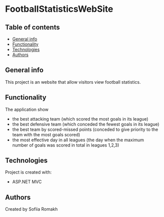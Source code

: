 # FootballStatisticsWebSite

## Table of contents

- [General info](#general-info)
- [Functionality](#functionality)
- [Technologies](#technologies)
- [Authors](#authors)

## General info

This project is an website that allow visitors view football statistics.

## Functionality
The application show
 - the best attacking team (which scored the most goals in its league)
 - the best defensive team (which conceded the fewest goals in its league)
 - the best team by scored-missed points (conceded to give priority to the team with the most goals scored)
 - the most effective day in all leagues (the day when the maximum number of goals was scored in total in leagues 1,2,3)

## Technologies

Project is created with:

- ASP.NET MVC

## Authors

Created by Sofiia Romakh
